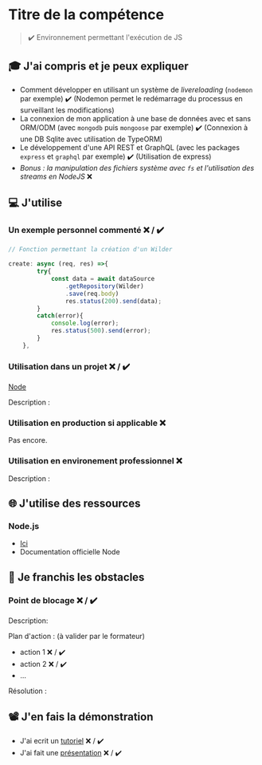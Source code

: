 # Titre de la compétence

> ✔️ Environnement permettant l'exécution de JS

## 🎓 J'ai compris et je peux expliquer

- Comment développer en utilisant un système de *livereloading* (`nodemon` par exemple) ✔️ (Nodemon permet le redémarrage du processus en surveillant les modifications)
- La connexion de mon application à une base de données avec et sans ORM/ODM (avec `mongodb` puis `mongoose` par exemple) ✔️ (Connexion à une DB Sqlite avec utilisation de TypeORM) 
- Le développement d'une API REST et GraphQL (avec les packages `express` et `graphql` par exemple) ✔️ (Utilisation de express)
- *Bonus : la manipulation des fichiers système avec `fs` et l'utilisation des streams en NodeJS* ❌

## 💻 J'utilise

### Un exemple personnel commenté ❌ / ✔️

```javascript
// Fonction permettant la création d'un Wilder

create: async (req, res) =>{
        try{
            const data = await dataSource
                .getRepository(Wilder)
                .save(req.body)
                res.status(200).send(data);
        }
        catch(error){
            console.log(error);
            res.status(500).send(error);
        }  
    },
```

### Utilisation dans un projet ❌ / ✔️

[Node](https://github.com/QuentD36/wild_code_school/tree/master/Node)

Description :

### Utilisation en production si applicable ❌

Pas encore.

### Utilisation en environement professionnel ❌

Description :

## 🌐 J'utilise des ressources

### Node.js

- [Ici](https://nodejs.org/en/docs/)
- Documentation officielle Node

## 🚧 Je franchis les obstacles

### Point de blocage ❌ / ✔️

Description:

Plan d'action : (à valider par le formateur)

- action 1 ❌ / ✔️
- action 2 ❌ / ✔️
- ...

Résolution :

## 📽️ J'en fais la démonstration

- J'ai ecrit un [tutoriel](...) ❌ / ✔️
- J'ai fait une [présentation](...) ❌ / ✔️
